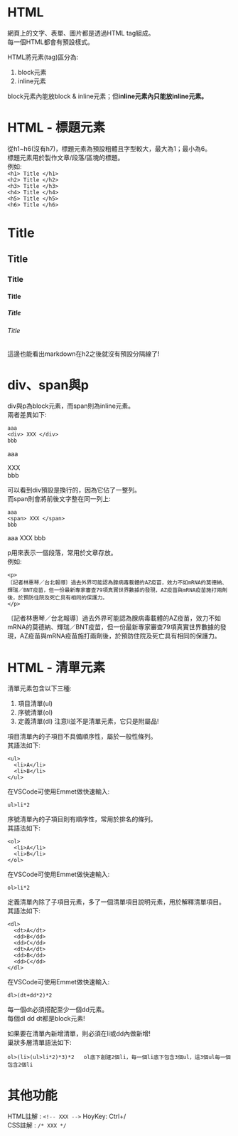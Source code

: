 # HTML
網頁上的文字、表單、圖片都是透過HTML tag組成。  
每一個HTML都會有預設樣式。  

HTML將元素(tag)區分為:  
1. block元素
2. inline元素

block元素內能放block & inline元素；但**inline元素內只能放inline元素。**  

# HTML - 標題元素
從h1~h6(沒有h7)，標題元素為預設粗體且字型較大，最大為1；最小為6。  
標題元素用於製作文章/段落/區塊的標題。  
例如:  
```<h1> Title </h1>```  
```<h2> Title </h2>```  
```<h3> Title </h3>```  
```<h4> Title </h4>```  
```<h5> Title </h5>```  
```<h6> Title </h6>```  
<h1> Title </h1>
<h2> Title </h2>
<h3> Title </h3>
<h4> Title </h4>
<h5> Title </h5>
<h6> Title </h6>
這邊也能看出markdown在h2之後就沒有預設分隔線了!  

# div、span與p
div與p為block元素，而span則為inline元素。  
兩者差異如下:  
```
aaa
<div> XXX </div>
bbb
```
aaa
<div> XXX </div>
bbb

可以看到div預設是換行的，因為它佔了一整列。  
而span則會將前後文字整在同一列上:  
```
aaa
<span> XXX </span>
bbb
```
aaa
<span> XXX </span>
bbb

p用來表示一個段落，常用於文章存放。  
例如:
```
<p>
〔記者林惠琴／台北報導〕過去外界可能認為腺病毒載體的AZ疫苗，效力不如mRNA的莫德納、輝瑞／BNT疫苗，但一份最新專家審查79項真實世界數據的發現，AZ疫苗與mRNA疫苗施打兩劑後，於預防住院及死亡具有相同的保護力。
</p>
```
<p>
〔記者林惠琴／台北報導〕過去外界可能認為腺病毒載體的AZ疫苗，效力不如mRNA的莫德納、輝瑞／BNT疫苗，但一份最新專家審查79項真實世界數據的發現，AZ疫苗與mRNA疫苗施打兩劑後，於預防住院及死亡具有相同的保護力。
</p>

# HTML - 清單元素
清單元素包含以下三種:  
1. 項目清單(ul)
2. 序號清單(ol)
3. 定義清單(dl)
注意li並不是清單元素，它只是附屬品!  

項目清單內的子項目不具備順序性，屬於一般性條列。  
其語法如下:  
```
<ul>
  <li>A</li>
  <li>B</li>
</ul>
```
在VSCode可使用Emmet做快速輸入:  
```
ul>li*2
```


序號清單內的子項目則有順序性，常用於排名的條列。  
其語法如下:  
```
<ol>
  <li>A</li>
  <li>B</li>
</ol>
```
在VSCode可使用Emmet做快速輸入:  
```
ol>li*2
```

定義清單內除了子項目元素，多了一個清單項目說明元素，用於解釋清單項目。  
其語法如下:  
```
<dl>
  <dt>A</dt>
  <dd>B</dd>
  <dd>C</dd>
  <dt>A</dt>
  <dd>B</dd>
  <dd>C</dd>
</dl>
```
在VSCode可使用Emmet做快速輸入:  
```
dl>(dt+dd*2)*2
```
每一個dt必須搭配至少一個dd元素。  
每個dl dd dt都是block元素!  

如果要在清單內新增清單，則必須在li或dd內做新增!  
巢狀多層清單語法如下:  
```
ol>(li>(ul>li*2)*3)*2   ol底下創建2個li，每一個li底下包含3個ul，這3個ul每一個包含2個li
```

# 其他功能
HTML註解 : ```<!-- XXX -->``` HoyKey: Ctrl+/  
CSS註解 : ```/* XXX */```
